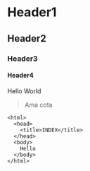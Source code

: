 # Header1
## Header2
### Header3
#### Header4

Hello World

> Ama cota

    <html>
      <head>
        <title>INDEX</title>
      </head>
      <body>
        Hello
      </body>
    </html>
